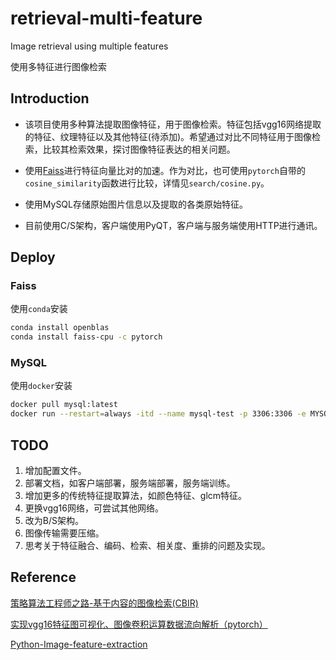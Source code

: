 # retrieval-multi-feature

Image retrieval using multiple features

使用多特征进行图像检索

## Introduction

- 该项目使用多种算法提取图像特征，用于图像检索。特征包括vgg16网络提取的特征、纹理特征以及其他特征(待添加)。希望通过对比不同特征用于图像检索，比较其检索效果，探讨图像特征表达的相关问题。

- 使用[Faiss](https://faiss.ai/)进行特征向量比对的加速。作为对比，也可使用`pytorch`自带的`cosine_similarity`函数进行比较，详情见`search/cosine.py`。

- 使用MySQL存储原始图片信息以及提取的各类原始特征。

- 目前使用C/S架构，客户端使用PyQT，客户端与服务端使用HTTP进行通讯。

## Deploy

### Faiss

使用`conda`安装

```bash
conda install openblas
conda install faiss-cpu -c pytorch
```

### MySQL

使用`docker`安装

```bash
docker pull mysql:latest
docker run --restart=always -itd --name mysql-test -p 3306:3306 -e MYSQL_ROOT_PASSWORD=123456 mysql
```

## TODO

1. 增加配置文件。
2. 部署文档，如客户端部署，服务端部署，服务端训练。
3. 增加更多的传统特征提取算法，如颜色特征、glcm特征。
4. 更换vgg16网络，可尝试其他网络。
5. 改为B/S架构。
6. 图像传输需要压缩。
7. 思考关于特征融合、编码、检索、相关度、重排的问题及实现。

## Reference

[策略算法工程师之路-基于内容的图像检索(CBIR)](https://zhuanlan.zhihu.com/p/158740736)

[实现vgg16特征图可视化、图像卷积运算数据流向解析（pytorch）](https://blog.csdn.net/qq_44442727/article/details/112977805)

[Python-Image-feature-extraction](https://github.com/1044197988/Python-Image-feature-extraction.git)

